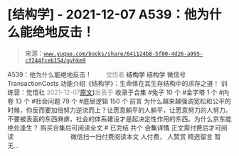 # [结构学] - 2021-12-07 A539：他为什么能绝地反击！

> 来源：[`www.yuque.com/books/share/641124b8-5f80-4d26-a995-cf244fceb154/gvhkm9`](https://www.yuque.com/books/share/641124b8-5f80-4d26-a995-cf244fceb154/gvhkm9)

<ne-p id="520f42f3293818f927861ebbd5b15da4_p_0" data-lake-id="520f42f3293818f927861ebbd5b15da4_p_0"><ne-text id="uf68074c4" style="color: rgb(51, 51, 51);">A539：他为什么能绝地反击！</ne-text></ne-p> <ne-p id="05bf4a2fe89dc4f7d1422bdc10e7f324" data-lake-id="05bf4a2fe89dc4f7d1422bdc10e7f324"><ne-text id="ucd66e552" ne-fontsize="12" style="color: rgb(255, 255, 255);">原创</ne-text><ne-text id="u34b426ba" style="color: rgb(140, 140, 140);">觉悟者</ne-text> <ne-text id="ub87629aa" ne-fontsize="14">结构学</ne-text></ne-p> <ne-p id="83b849b6a713772f1d4951c89fd97467" data-lake-id="83b849b6a713772f1d4951c89fd97467"><ne-text id="u7d173555" ne-fontsize="14" ne-bold="true" style="color: rgb(51, 51, 51);">结构学</ne-text></ne-p> <ne-p id="1786474dbe02f40a6e44c5931b3bbd65" data-lake-id="1786474dbe02f40a6e44c5931b3bbd65"><ne-text id="uce8fb8c6" ne-fontsize="14" style="color: rgb(51, 51, 51);">微信号</ne-text><ne-text id="u79a66eec" ne-fontsize="14" style="color: rgb(51, 51, 51);">TransactionCosts</ne-text></ne-p> <ne-p id="d76c494bd4de52cf0d9fd748b11cd187" data-lake-id="d76c494bd4de52cf0d9fd748b11cd187"><ne-text id="u69bd83a9" ne-fontsize="14" style="color: rgb(51, 51, 51);">功能介绍</ne-text><ne-text id="u174fec1e" ne-fontsize="14" style="color: rgb(51, 51, 51);">《结构学》：生命体在其生存结构中的求存之道！ 训练营：觉悟社</ne-text></ne-p> <ne-p id="4f9225f45f1923f74c39948a31a5a40c" data-lake-id="4f9225f45f1923f74c39948a31a5a40c"><ne-text id="uc7f06051" style="color: rgb(140, 140, 140);">2021-12-07</ne-text>[<ne-text id="u009a635b" ne-fontsize="14">原文</ne-text>](https://mp.weixin.qq.com/s?__biz=MzIzMDYwOTM0Mg==&mid=2247486752&idx=1&sn=3a967e3288db5b7d924e36914086e534&chksm=e8b195f1dfc61ce7c971386eb678d7da286167d0f52fdd51989049844b0a550cc58e00552d2e#rd))<ne-text id="ub1d6de2c" ne-fontsize="14" style="color: rgb(140, 140, 140);">发表于</ne-text></ne-p> <ne-p id="7f93e38884975c3d48b7f7e9c080d7c2" data-lake-id="7f93e38884975c3d48b7f7e9c080d7c2"><ne-text id="ue27eb2ef" style="color: rgb(51, 51, 51);">收录于合集</ne-text></ne-p> <ne-p id="312f1e30457b27acad9c681ceb52c674" data-lake-id="312f1e30457b27acad9c681ceb52c674"><ne-text id="uab999b3d" style="color: rgb(51, 51, 51);">#兔子 10 个</ne-text></ne-p> <ne-p id="5a5e5f6c20a331f1d1eb219fd67adcaf" data-lake-id="5a5e5f6c20a331f1d1eb219fd67adcaf"><ne-text id="u68174638" style="color: rgb(51, 51, 51);">#金字塔 1 个</ne-text></ne-p> <ne-p id="aceb3485e72c43f6b28a2e2287f07488" data-lake-id="aceb3485e72c43f6b28a2e2287f07488"><ne-text id="ud3b2f3ea" style="color: rgb(51, 51, 51);">#内卷 13 个</ne-text></ne-p> <ne-p id="7bc52c3645fe5c36b38f0fc73f1c6eae" data-lake-id="7bc52c3645fe5c36b38f0fc73f1c6eae"><ne-text id="u15992dc4" style="color: rgb(51, 51, 51);">#社会问题 79 个</ne-text></ne-p> <ne-p id="d90598864044c8132cdcfbacd8c30f36" data-lake-id="d90598864044c8132cdcfbacd8c30f36"><ne-text id="u27ea67eb" style="color: rgb(51, 51, 51);">#底层逻辑 150 个</ne-text></ne-p> <ne-p id="54c23ff0baa4a508896c8a7309bc2602" data-lake-id="54c23ff0baa4a508896c8a7309bc2602"><ne-text id="u2527f9df" style="color: rgb(51, 51, 51);">前言</ne-text></ne-p> <ne-p id="082a62e42e72a0d3d79c667da42fda71" data-lake-id="082a62e42e72a0d3d79c667da42fda71"><ne-text id="u9a014db1" style="color: rgb(51, 51, 51);">为什么越来越强调宽松和公平的时候，你反而要加倍努力逆流而上？让愿意躺平的人躺平，让愿意努力的人努力。不要被表面的东西麻痹，社会的体系建设才是起决定性作用的东西。为什么京东能绝处逢生？</ne-text></ne-p> <ne-p id="4df3f899eb85240829718f09afddc5dd" data-lake-id="4df3f899eb85240829718f09afddc5dd" ne-alignment="center"><ne-text id="u231c8308" style="color: rgb(51, 51, 51);">购买合集后可阅读全文</ne-text></ne-p> <ne-p id="7c81a30893280653999fa9e54e9c8402" data-lake-id="7c81a30893280653999fa9e54e9c8402" ne-alignment="center"><ne-text id="udf1cc519" style="color: rgb(51, 51, 51);">#</ne-text></ne-p> <ne-p id="e32af06a0da7f09aee2e63b85ecf1816" data-lake-id="e32af06a0da7f09aee2e63b85ecf1816" ne-alignment="center"><ne-text id="uba196ea1" style="color: rgb(51, 51, 51);">已完结 共个</ne-text></ne-p> <ne-p id="cd0bf558ae100e5190a128d2bcb632e9" data-lake-id="cd0bf558ae100e5190a128d2bcb632e9" ne-alignment="center"><ne-text id="u00e27c32" ne-fontsize="16">合集详情</ne-text></ne-p> <ne-p id="a9c042091201fa2aabb71fe6617f16dd" data-lake-id="a9c042091201fa2aabb71fe6617f16dd" ne-alignment="center"><ne-text id="ub3d57a75" style="color: rgb(51, 51, 51);">正文需付费后才可阅读</ne-text></ne-p> <ne-p id="04ac2aca70ffd9fce90390715ec00015" data-lake-id="04ac2aca70ffd9fce90390715ec00015" ne-alignment="center"><ne-text id="u5ff7e8dd" style="color: rgb(255, 255, 255);">加载中</ne-text></ne-p> <ne-p id="19fb13cffc6a9e08198b46609dcf2703" data-lake-id="19fb13cffc6a9e08198b46609dcf2703" ne-alignment="center"><ne-text id="u7cd8b51f" style="color: rgb(255, 255, 255);"> 微信豆购买</ne-text></ne-p> <ne-p id="8dba2f2cf79a857c8bca5fe36dd10783" data-lake-id="8dba2f2cf79a857c8bca5fe36dd10783" ne-alignment="center"><ne-text id="uc35d9b07" style="color: rgb(51, 51, 51);">微信扫一扫付费阅读本文</ne-text></ne-p> <ne-p id="2ae4a80cbd7759a62869020b6094f7cf" data-lake-id="2ae4a80cbd7759a62869020b6094f7cf" ne-alignment="center"><ne-text id="uc6fb174e" ne-fontsize="13" style="color: rgb(51, 51, 51);">人付费， 人赞赏</ne-text></ne-p> <ne-h3 id="Acyf5" data-lake-id="Acyf5"><ne-heading-ext><ne-heading-anchor></ne-heading-anchor><ne-heading-fold></ne-heading-fold></ne-heading-ext><ne-heading-content><ne-text id="uda91c3be" ne-fontsize="16" style="color: rgb(51, 51, 51);">精选留言</ne-text></ne-heading-content></ne-h3> <ne-p id="4e2267845dd2ea9c21424811b3fb4811" data-lake-id="4e2267845dd2ea9c21424811b3fb4811"><ne-text id="u28abd6ea" style="color: rgb(51, 51, 51);">暂无...</ne-text></ne-p>